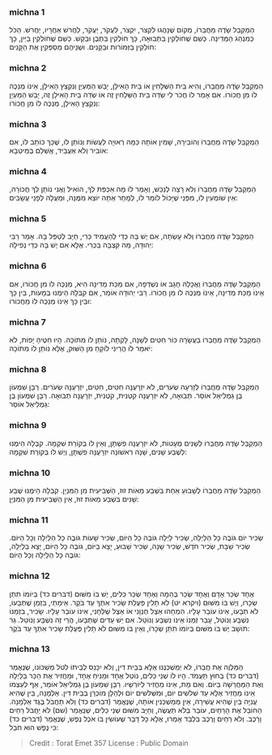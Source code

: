 
### michna 1
הַמְקַבֵּל שָׂדֶה מֵחֲבֵרוֹ, מְקוֹם שֶׁנָּהֲגוּ לִקְצֹר, יִקְצֹר, לַעֲקֹר, יַעֲקֹר, לַחֲרשׁ אַחֲרָיו, יַחֲרשׁ. הַכֹּל כְּמִנְהַג הַמְּדִינָה. כְּשֵׁם שֶׁחוֹלְקִין בַּתְּבוּאָה, כָּךְ חוֹלְקִין בַּתֶּבֶן וּבַקַּשׁ. כְּשֵׁם שֶׁחוֹלְקִין בַּיַּיִן, כָּךְ חוֹלְקִין בַּזְּמוֹרוֹת וּבַקָּנִים. וּשְׁנֵיהֶם מְסַפְּקִין אֶת הַקָּנִים: 

### michna 2
הַמְקַבֵּל שָׂדֶה מֵחֲבֵרוֹ, וְהִיא בֵית הַשְּׁלָחִין אוֹ בֵית הָאִילָן, יָבַשׁ הַמַּעְיָן וְנִקְצַץ הָאִילָן, אֵינוֹ מְנַכֶּה לוֹ מִן חֲכוֹרוֹ. אִם אָמַר לוֹ חֲכֹר לִי שְׂדֵה בֵית הַשְּׁלָחִין זֶה אוֹ שְׂדֵה בֵית הָאִילָן זֶה, יָבַשׁ הַמַּעְיָן וְנִקְצַץ הָאִילָן, מְנַכֶּה לוֹ מִן חֲכוֹרוֹ: 

### michna 3
הַמְקַבֵּל שָׂדֶה מֵחֲבֵרוֹ וְהוֹבִירָהּ, שָׁמִין אוֹתָהּ כַּמָּה רְאוּיָה לַעֲשׂוֹת וְנוֹתֵן לוֹ, שֶׁכָּךְ כּוֹתֵב לוֹ, אִם אוֹבִיר וְלֹא אַעֲבֵיד, אֲשַׁלֵּם בְּמֵיטְבָא: 

### michna 4
הַמְקַבֵּל שָׂדֶה מֵחֲבֵרוֹ וְלֹא רָצָה לְנַכֵּשׁ, וְאָמַר לוֹ מָה אִכְפַּת לְךָ, הוֹאִיל וַאֲנִי נוֹתֵן לְךָ חֲכוֹרָהּ, אֵין שׁוֹמְעִין לוֹ, מִפְּנֵי שֶׁיָּכוֹל לוֹמַר לוֹ, לְמָחָר אַתָּה יוֹצֵא מִמֶּנָּה, וּמַעֲלָה לְפָנַי עֲשָׂבִים: 

### michna 5
הַמְקַבֵּל שָׂדֶה מֵחֲבֵרוֹ וְלֹא עָשְׂתָה, אִם יֶשׁ בָּהּ כְּדֵי לְהַעֲמִיד כְּרִי, חַיָּב לְטַפֵּל בָּהּ. אָמַר רַבִּי יְהוּדָה, מַה קִּצְבָּה בַכְּרִי. אֶלָּא אִם יֶשׁ בָּהּ כְּדֵי נְפִילָה: 

### michna 6
הַמְקַבֵּל שָׂדֶה מֵחֲבֵרוֹ וַאֲכָלָהּ חָגָב אוֹ נִשְׁדְּפָה, אִם מַכַּת מְדִינָה הִיא, מְנַכֶּה לוֹ מִן חֲכוֹרוֹ, אִם אֵינוֹ מַכַּת מְדִינָה, אֵינוֹ מְנַכֶּה לוֹ מִן חֲכוֹרוֹ. רַבִּי יְהוּדָה אוֹמֵר, אִם קִבְּלָהּ הֵימֶנּוּ בְמָעוֹת, בֵּין כָּךְ וּבֵין כָּךְ אֵינוֹ מְנַכֶּה לוֹ מֵחֲכוֹרוֹ: 

### michna 7
הַמְקַבֵּל שָׂדֶה מֵחֲבֵרוֹ בַּעֲשָׂרָה כּוֹר חִטִּים לְשָׁנָה, לָקְתָה, נוֹתֵן לוֹ מִתּוֹכָהּ. הָיוּ חִטֶּיהָ יָפוֹת, לֹא יֹאמַר לוֹ הֲרֵינִי לוֹקֵחַ מִן הַשּׁוּק, אֶלָּא נוֹתֵן לוֹ מִתּוֹכָהּ: 

### michna 8
הַמְקַבֵּל שָׂדֶה מֵחֲבֵרוֹ לְזָרְעָהּ שְׂעֹרִים, לֹא יִזְרָעֶנָּה חִטִּים, חִטִּים, יִזְרָעֶנָּה שְׂעֹרִים. רַבָּן שִׁמְעוֹן בֶּן גַּמְלִיאֵל אוֹסֵר. תְּבוּאָה, לֹא יִזְרָעֶנָּה קִטְנִית, קִטְנִית, יִזְרָעֶנָּה תְבוּאָה. רַבָּן שִׁמְעוֹן בֶּן גַּמְלִיאֵל אוֹסֵר: 

### michna 9
הַמְקַבֵּל שָׂדֶה מֵחֲבֵרוֹ לְשָׁנִים מֻעָטוֹת, לֹא יִזְרָעֶנָּה פִשְׁתָּן, וְאֵין לוֹ בְקוֹרַת שִׁקְמָה. קִבְּלָהּ הֵימֶנּוּ לְשֶׁבַע שָׁנִים, שָׁנָה רִאשׁוֹנָה יִזְרָעֶנָּה פִשְׁתָּן, וְיֶשׁ לוֹ בְקוֹרַת שִׁקְמָה: 

### michna 10
הַמְקַבֵּל שָׂדֶה מֵחֲבֵרוֹ לְשָׁבוּעַ אַחַת בִּשְׁבַע מֵאוֹת זוּז, הַשְּׁבִיעִית מִן הַמִּנְיָן. קִבְּלָהּ הֵימֶנּוּ שֶׁבַע שָׁנִים בִּשְׁבַע מֵאוֹת זוּז, אֵין הַשְּׁבִיעִית מִן הַמִּנְיָן: 

### michna 11
שְׂכִיר יוֹם גּוֹבֶה כָל הַלַּיְלָה, שְׂכִיר לַיְלָה גּוֹבֶה כָל הַיּוֹם, שְׂכִיר שָׁעוֹת גּוֹבֶה כָל הַלַּיְלָה וְכָל הַיּוֹם. שְׂכִיר שַׁבָּת, שְׂכִיר חֹדֶשׁ, שְׂכִיר שָׁנָה, שְׂכִיר שָׁבוּעַ, יָצָא בַיּוֹם, גּוֹבֶה כָל הַיּוֹם, יָצָא בַלַּיְלָה, גּוֹבֶה כָל הַלַּיְלָה וְכָל הַיּוֹם: 

### michna 12
אֶחָד שְׂכַר אָדָם וְאֶחָד שְׂכַר בְּהֵמָה וְאֶחָד שְׂכַר כֵּלִים, יֶשׁ בּוֹ מִשּׁוּם (דברים כד) בְּיוֹמוֹ תִתֵּן שְׂכָרוֹ, וְיֶשׁ בּוֹ מִשּׁוּם (ויקרא יט) לֹא תָלִין פְּעֻלַּת שָׂכִיר אִתְּךָ עַד בֹּקֶר. אֵימָתַי, בִּזְמַן שֶׁתְּבָעוֹ, לֹא תְבָעוֹ, אֵינוֹ עוֹבֵר עָלָיו. הִמְחָהוּ אֵצֶל חֶנְוָנִי אוֹ אֵצֶל שֻׁלְחָנִי, אֵינוֹ עוֹבֵר עָלָיו. שָׂכִיר, בִּזְמַנּוֹ נִשְׁבָּע וְנוֹטֵל, עָבַר זְמַנּוֹ אֵינוֹ נִשְׁבָּע וְנוֹטֵל. אִם יֵשׁ עֵדִים שֶׁתְּבָעוֹ, הֲרֵי זֶה נִשְׁבָּע וְנוֹטֵל. גֵּר תּוֹשָׁב יֶשׁ בּוֹ מִשּׁוּם בְּיוֹמוֹ תִתֵּן שְׂכָרוֹ, וְאֵין בּוֹ מִשּׁוּם לֹא תָלִין פְּעֻלַּת שָׂכִיר אִתְּךָ עַד בֹּקֶר: 

### michna 13
הַמַּלְוֶה אֶת חֲבֵרוֹ, לֹא יְמַשְׁכְּנֶנּוּ אֶלָּא בְּבֵית דִּין, וְלֹא יִכָּנֵס לְבֵיתוֹ לִטֹּל מַשְׁכּוֹנוֹ, שֶׁנֶּאֱמַר (דברים כד) בַּחוּץ תַּעֲמֹד. הָיוּ לוֹ שְׁנֵי כֵלִים, נוֹטֵל אֶחָד וּמַנִּיחַ אֶחָד, וּמַחֲזִיר אֶת הַכַּר בַּלַּיְלָה וְאֶת הַמַּחֲרֵשָׁה בַיּוֹם. וְאִם מֵת, אֵינוֹ מַחֲזִיר לְיוֹרְשָׁיו. רַבָּן שִׁמְעוֹן בֶּן גַּמְלִיאֵל אוֹמֵר, אַף לְעַצְמוֹ אֵינוֹ מַחֲזִיר אֶלָּא עַד שְׁלשִׁים יוֹם, וּמִשְּׁלשִׁים יוֹם וּלְהַלָּן מוֹכְרָן בְּבֵית דִּין. אַלְמָנָה, בֵּין שֶׁהִיא עֲנִיָּה בֵּין שֶׁהִיא עֲשִׁירָה, אֵין מְמַשְׁכְּנִין אוֹתָהּ, שֶׁנֶּאֱמַר (דברים כד) וְלֹא תַחֲבֹל בֶּגֶד אַלְמָנָה. הַחוֹבֵל אֶת הָרֵחַיִם, עוֹבֵר בְּלֹא תַעֲשֶׂה, וְחַיָּב מִשּׁוּם שְׁנֵי כֵלִים, שֶׁנֶּאֱמַר (שם) לֹא יַחֲבֹל רֵחַיִם וָרָכֶב. וְלֹא רֵחַיִם וָרֶכֶב בִּלְבַד אָמְרוּ, אֶלָּא כָל דָּבָר שֶׁעוֹשִׂין בּוֹ אֹכֶל נֶפֶשׁ, שֶׁנֶּאֱמַר (דברים כד) כִּי נֶפֶשׁ הוּא חֹבֵל: 

>Credit : Torat Emet 357
>License : Public Domain 